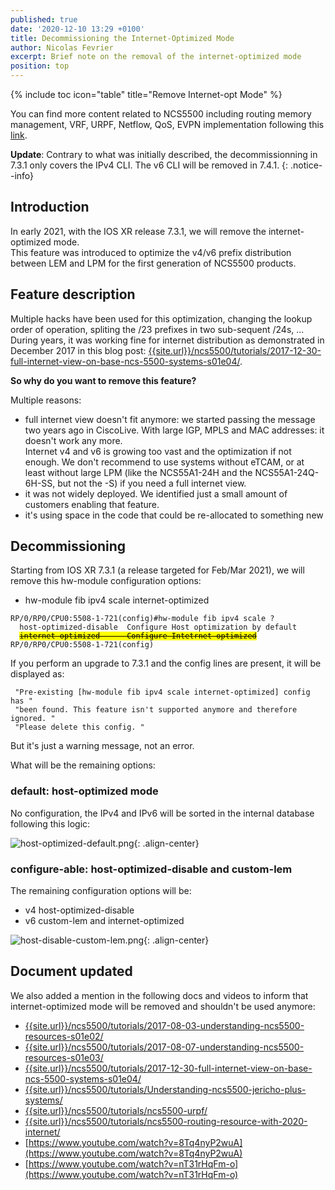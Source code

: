 ```yaml
---
published: true
date: '2020-12-10 13:29 +0100'
title: Decommissioning the Internet-Optimized Mode
author: Nicolas Fevrier
excerpt: Brief note on the removal of the internet-optimized mode
position: top
---
```

{% include toc icon="table" title="Remove Internet-opt Mode" %} 

You can find more content related to NCS5500 including routing memory management, VRF, URPF, Netflow, QoS, EVPN implementation following this [link]({{site.url}}/ncs5500/tutorials/).

**Update**: Contrary to what was initially described, the decommissionning in 7.3.1 only covers the IPv4 CLI. The v6 CLI will be removed in 7.4.1.
{: .notice--info}

## Introduction

In early 2021, with the IOS XR release 7.3.1, we will remove the internet-optimized mode.  
This feature was introduced to optimize the v4/v6 prefix distribution between LEM and LPM for the first generation of NCS5500 products. 

## Feature description

Multiple hacks have been used for this optimization, changing the lookup order of operation, spliting the /23 prefixes in two sub-sequent /24s, ...  
During years, it was working fine for internet distribution as demonstrated in December 2017 in this blog post: [{{site.url}}/ncs5500/tutorials/2017-12-30-full-internet-view-on-base-ncs-5500-systems-s01e04/]({{site.url}}/ncs5500/tutorials/2017-12-30-full-internet-view-on-base-ncs-5500-systems-s01e04/).  

**So why do you want to remove this feature?**

Multiple reasons:  
- full internet view doesn't fit anymore: we started passing the message two years ago in CiscoLive. With large IGP, MPLS and MAC addresses: it doesn't work any more.  
Internet v4 and v6 is growing too vast and the optimization if not enough. We don't recommend to use systems without eTCAM, or at least without large LPM (like the NCS55A1-24H and the NCS55A1-24Q-6H-SS, but not the -S) if you need a full internet view.  
- it was not widely deployed. We identified just a small amount of customers enabling that feature.
- it's using space in the code that could be re-allocated to something new

## Decommissioning

Starting from IOS XR 7.3.1 (a release targeted for Feb/Mar 2021), we will remove this hw-module configuration options:
- hw-module fib ipv4 scale internet-optimized

<div class="highlighter-rouge">
<pre class="highlight">
<code>RP/0/RP0/CPU0:5508-1-721(config)#hw-module fib ipv4 scale ?
  host-optimized-disable  Configure Host optimization by default
  <mark><del>internet-optimized      Configure Intetrnet optimized</del></mark>
RP/0/RP0/CPU0:5508-1-721(config)</code>
</pre>
</div>

If you perform an upgrade to 7.3.1 and the config lines are present, it will be displayed as:  

<div class="highlighter-rouge">
<pre class="highlight">
<code> "Pre-existing [hw-module fib ipv4 scale internet-optimized] config has "  
 "been found. This feature isn't supported anymore and therefore ignored. "  
 "Please delete this config. "  </code>
</pre>
</div>

But it's just a warning message, not an error.

What will be the remaining options:

### default: host-optimized mode

No configuration, the IPv4 and IPv6 will be sorted in the internal database following this logic:

![host-optimized-default.png]({{site.baseurl}}/images/host-optimized-default.png){: .align-center}


### configure-able: host-optimized-disable and custom-lem

The remaining configuration options will be:  
- v4 host-optimized-disable
- v6 custom-lem and internet-optimized

![host-disable-custom-lem.png]({{site.baseurl}}/images/host-disable-custom-lem.png){: .align-center}


## Document updated

We also added a mention in the following docs and videos to inform that internet-optimized mode will be removed and shouldn't be used anymore:

- [{{site.url}}/ncs5500/tutorials/2017-08-03-understanding-ncs5500-resources-s01e02/]({{site.url}}/ncs5500/tutorials/2017-08-03-understanding-ncs5500-resources-s01e02/)
- [{{site.url}}/ncs5500/tutorials/2017-08-07-understanding-ncs5500-resources-s01e03/]({{site.url}}/ncs5500/tutorials/2017-08-07-understanding-ncs5500-resources-s01e03/)
- [{{site.url}}/ncs5500/tutorials/2017-12-30-full-internet-view-on-base-ncs-5500-systems-s01e04/]({{site.url}}/ncs5500/tutorials/2017-12-30-full-internet-view-on-base-ncs-5500-systems-s01e04/)
- [{{site.url}}/ncs5500/tutorials/Understanding-ncs5500-jericho-plus-systems/]({{site.url}}/ncs5500/tutorials/Understanding-ncs5500-jericho-plus-systems/)
- [{{site.url}}/ncs5500/tutorials/ncs5500-urpf/]({{site.url}}/ncs5500/tutorials/ncs5500-urpf/)
- [{{site.url}}/ncs5500/tutorials/ncs5500-routing-resource-with-2020-internet/]({{site.url}}/ncs5500/tutorials/ncs5500-routing-resource-with-2020-internet/)
- [https://www.youtube.com/watch?v=8Tq4nyP2wuA](https://www.youtube.com/watch?v=8Tq4nyP2wuA)
- [https://www.youtube.com/watch?v=nT31rHqFm-o](https://www.youtube.com/watch?v=nT31rHqFm-o)
